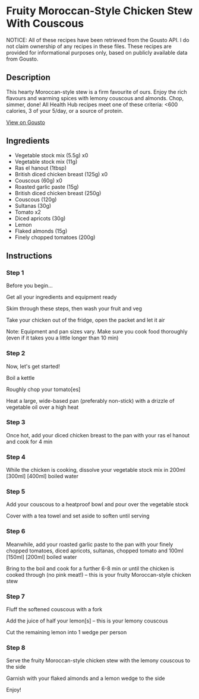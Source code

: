 # Fruity Moroccan-Style Chicken Stew With Couscous

NOTICE: All of these recipes have been retrieved from the Gousto API. I do not claim ownership of any recipes in these files. These recipes are provided for informational purposes only, based on publicly available data from Gousto.

## Description

This hearty Moroccan-style stew is a firm favourite of ours. Enjoy the rich flavours and warming spices with lemony couscous and almonds. Chop, simmer, done! All Health Hub recipes meet one of these criteria: <600 calories, 3 of your 5/day, or a source of protein.


[View on Gousto](https://www.gousto.co.uk/recipes/cookbook/10-min-fruity-moroccan-chicken-stew-couscous)

## Ingredients

- Vegetable stock mix (5.5g) x0
- Vegetable stock mix (11g)
- Ras el hanout (1tbsp)
- British diced chicken breast (125g) x0
- Couscous (60g) x0
- Roasted garlic paste (15g)
- British diced chicken breast (250g)
- Couscous (120g)
- Sultanas (30g)
- Tomato x2
- Diced apricots (30g)
- Lemon
- Flaked almonds (15g)
- Finely chopped tomatoes (200g)

## Instructions


### Step 1

Before you begin...

Get all your ingredients and equipment ready

Skim through these steps, then wash your fruit and veg

Take your chicken out of the fridge, open the packet and let it air

Note: Equipment and pan sizes vary. Make sure you cook food thoroughly (even if it takes you a little longer than 10 min)


### Step 2

Now, let's get started!

Boil a kettle

Roughly chop your tomato[es]

Heat a large, wide-based pan (preferably non-stick) with a drizzle of vegetable oil over a high heat


### Step 3

Once hot, add your diced chicken breast to the pan with your ras el hanout and cook for 4 min


### Step 4

While the chicken is cooking, dissolve your vegetable stock mix in 200ml<span class="text-danger"> <span class="text-purple">[300ml] </span>[400ml]</span> boiled water


### Step 5

Add your couscous to a heatproof bowl and pour over the vegetable stock

Cover with a tea towel and set aside to soften until serving


### Step 6

Meanwhile, add your roasted garlic paste to the pan with your finely chopped tomatoes, diced apricots, sultanas, chopped tomato and 100ml <span class="text-purple">[150ml]</span> <span class="text-danger">[200ml]</span> boiled water

Bring to the boil and cook for a further 6-8 min or until the chicken is cooked through (no pink meat!) – this is your fruity Moroccan-style chicken stew


### Step 7

Fluff the softened couscous with a fork

Add the juice of half your lemon[s] – this is your lemony couscous

Cut the remaining lemon into 1 wedge per person

### Step 8

Serve the fruity Moroccan-style chicken stew with the lemony couscous to the side

Garnish with your flaked almonds and a lemon wedge to the side

Enjoy!

